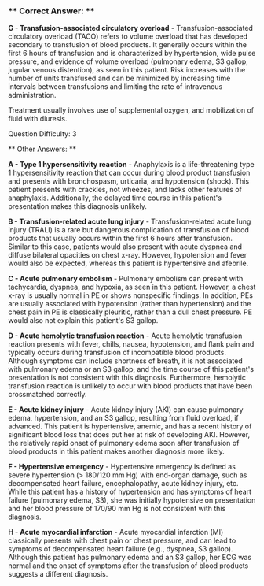### ** Correct Answer: **

**G - Transfusion-associated circulatory overload** - Transfusion-associated circulatory overload (TACO) refers to volume overload that has developed secondary to transfusion of blood products. It generally occurs within the first 6 hours of transfusion and is characterized by hypertension, wide pulse pressure, and evidence of volume overload (pulmonary edema, S3 gallop, jugular venous distention), as seen in this patient. Risk increases with the number of units transfused and can be minimized by increasing time intervals between transfusions and limiting the rate of intravenous administration.

Treatment usually involves use of supplemental oxygen, and mobilization of fluid with diuresis.

Question Difficulty: 3

** Other Answers: **

**A - Type 1 hypersensitivity reaction** - Anaphylaxis is a life-threatening type 1 hypersensitivity reaction that can occur during blood product transfusion and presents with bronchospasm, urticaria, and hypotension (shock). This patient presents with crackles, not wheezes, and lacks other features of anaphylaxis. Additionally, the delayed time course in this patient's presentation makes this diagnosis unlikely.

**B - Transfusion-related acute lung injury** - Transfusion-related acute lung injury (TRALI) is a rare but dangerous complication of transfusion of blood products that usually occurs within the first 6 hours after transfusion. Similar to this case, patients would also present with acute dyspnea and diffuse bilateral opacities on chest x-ray. However, hypotension and fever would also be expected, whereas this patient is hypertensive and afebrile.

**C - Acute pulmonary embolism** - Pulmonary embolism can present with tachycardia, dyspnea, and hypoxia, as seen in this patient. However, a chest x-ray is usually normal in PE or shows nonspecific findings. In addition, PEs are usually associated with hypotension (rather than hypertension) and the chest pain in PE is classically pleuritic, rather than a dull chest pressure. PE would also not explain this patient's S3 gallop.

**D - Acute hemolytic transfusion reaction** - Acute hemolytic transfusion reaction presents with fever, chills, nausea, hypotension, and flank pain and typically occurs during transfusion of incompatible blood products. Although symptoms can include shortness of breath, it is not associated with pulmonary edema or an S3 gallop, and the time course of this patient's presentation is not consistent with this diagnosis. Furthermore, hemolytic transfusion reaction is unlikely to occur with blood products that have been crossmatched correctly.

**E - Acute kidney injury** - Acute kidney injury (AKI) can cause pulmonary edema, hypertension, and an S3 gallop, resulting from fluid overload, if advanced. This patient is hypertensive, anemic, and has a recent history of significant blood loss that does put her at risk of developing AKI. However, the relatively rapid onset of pulmonary edema soon after transfusion of blood products in this patient makes another diagnosis more likely.

**F - Hypertensive emergency** - Hypertensive emergency is defined as severe hypertension (> 180/120 mm Hg) with end-organ damage, such as decompensated heart failure, encephalopathy, acute kidney injury, etc. While this patient has a history of hypertension and has symptoms of heart failure (pulmonary edema, S3), she was initially hypotensive on presentation and her blood pressure of 170/90 mm Hg is not consistent with this diagnosis.

**H - Acute myocardial infarction** - Acute myocardial infarction (MI) classically presents with chest pain or chest pressure, and can lead to symptoms of decompensated heart failure (e.g., dyspnea, S3 gallop). Although this patient has pulmonary edema and an S3 gallop, her ECG was normal and the onset of symptoms after the transfusion of blood products suggests a different diagnosis.

